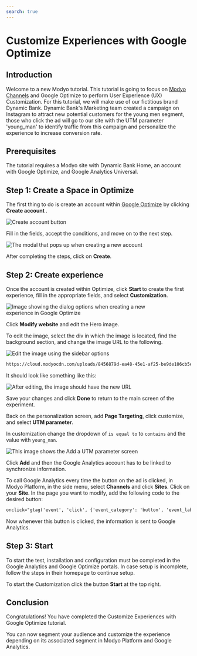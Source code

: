 ```yaml
---
search: true
---
```


# Customize Experiences with Google Optimize

## Introduction

Welcome to a new Modyo tutorial. This tutorial is going to focus on [Modyo Channels](/en/platform/channels) and Google Optimize to perform User Experience (UX) Customization. For this tutorial, we will make use of our fictitious brand Dynamic Bank. Dynamic Bank's Marketing team created a campaign on Instagram to attract new potential customers for the young men segment, those who click the ad will go to our  site with the UTM parameter 'young_man' to identify traffic from this campaign and personalize the experience to increase conversion rate.

## Prerequisites

The tutorial requires a Modyo site with Dynamic Bank Home, an account with Google Optimize, and Google Analytics Universal.

## Step 1: Create a Space in Optimize

The first thing to do is create an account within [Google Optimize](https://optimize.google.com/) by clicking <b> Create account </b>.

<img src="/assets/img/tutorials/optimize/crear-cuenta.png" style="max-width: 450px;margin: auto 0;" alt="Create account button"/>

Fill in the fields, accept the conditions, and move on to the next step.

<img src="/assets/img/tutorials/optimize/modal-cuenta.png" style="max-width: 450px;margin: auto 0;"
alt="The modal that pops up when creating a new account"/>

After completing the steps, click on <b>Create</b>.

## Step 2: Create experience

Once the account is created within Optimize, click <b> Start </b> to create the first experience, fill in the appropriate fields, and select <b>Customization</b>.

<img src="/assets/img/tutorials/optimize/experiencia.png" style="max-width: 450px;margin: auto 0;" alt="Image showing the dialog options when creating a new experience in Google Optimize"/>

Click <b>Modify website</b> and edit the Hero image.

To edit the image, select the div in which the image is located, find the background section, and change the image URL to the following. 

<img src="/assets/img/tutorials/optimize/edit.png" style="max-width: 650px;margin: auto 0;" alt="Edit the image using the sidebar options"/>

```html
https://cloud.modyocdn.com/uploads/8456879d-ea48-45e1-af25-be9de106cb5e/original/young_man.jpg
```
It should look like something like this:

<img src="/assets/img/tutorials/optimize/editor.png" style="max-width: 650px;margin: auto 0;" alt="After editing, the image should have the new URL"/>

Save your changes and click <b>Done</b> to return to the main screen of the experiment.

Back on the personalization screen, add <b>Page Targeting</b>, click customize, and select <b>UTM parameter</b>.

In customization change the dropdown of <code>is equal to</code> to <code>contains</code> and the value with <code>young_man</code>.

<img src="/assets/img/tutorials/optimize/utm.png" style="max-width: 650px;margin: auto 0;" alt="This image shows the Add a UTM parameter screen"/>

Click <b>Add</b> and then the Google Analytics account has to be linked to synchronize information.

To call Google Analytics every time the button on the ad is clicked, in Modyo Platform, in the side menu, select **Channels** and click **Sites**. Click on your **Site**. In the page you want to modify, add the following code to the desired button:

```html
onclick="gtag('event', 'click', {'event_category': 'button', 'event_label': 'CTA Hero'});"
```

Now whenever this button is clicked, the information is sent to Google Analytics.

## Step 3: Start

To start the test, installation and configuration must be completed in the Google Analytics and Google Optimize portals. In case setup is incomplete, follow the steps in their homepage to continue setup.

To start the Customization click the button <b>Start</b> at the top right.

## Conclusion

Congratulations! You have completed the Customize Experiences with Google Optimize tutorial.

You can now segment your audience and customize the experience depending on its associated segment in Modyo Platform and Google Analytics.